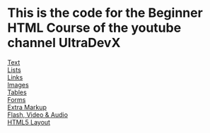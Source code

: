 # This is the code for the Beginner HTML Course of the youtube channel UltraDevX

<div>
    <a href="https://www.youtube.com/watch?v=3nl0C2tuLvw">Text</a>
</div>
<div>
    <a href="https://www.youtube.com/watch?v=QN7vd1OPDHM">Lists</a>
</div>
<div>
    <a href="https://www.youtube.com/watch?v=s1nkDmON_N4">Links</a>
</div>
<div>
    <a href="https://www.youtube.com/watch?v=xNI8RY8Egpg">Images</a>
</div>
<div>
    <a href="https://www.youtube.com/watch?v=Nykm4v_b69w">Tables</a>
</div>
<div>
    <a href="https://www.youtube.com/watch?v=EEudyBMW2WU">Forms</a>
</div>
<div>
    <a href="https://www.youtube.com/watch?v=lStFjCJKBAw">Extra Markup</a>
</div>
<div>
    <a href="https://www.youtube.com/watch?v=Qlg4Z1ZaGas">Flash, Video &amp; Audio</a>
</div>
<div>
    <a href="https://www.youtube.com/watch?v=rf38OIv1SIc">HTML5 Layout</a>
</div>
